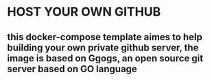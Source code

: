 #				HOST YOUR OWN GITHUB

## this docker-compose template aimes to help building your own private github server, the image is based on Ggogs, an open source git server based on GO language